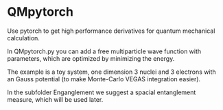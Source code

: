 # QMpytorch
Use pytorch to get high performance derivatives for quantum mechanical calculation.

In QMpytorch.py you can add a free multiparticle wave function with parameters, which are optimized by minimizing the energy.

The example is a toy system, one dimension 3 nuclei and 3 electrons with an Gauss potential (to make Monte-Carlo VEGAS integration easier).

In the subfolder Enganglement we suggest a spacial entanglement measure, which will be used later.